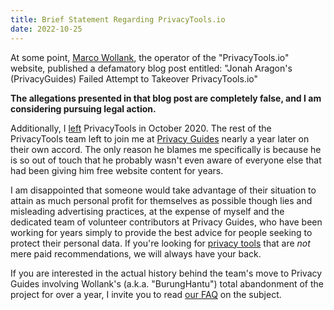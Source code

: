 ```yaml
---
title: Brief Statement Regarding PrivacyTools.io
date: 2022-10-25
---
```


At some point, [Marco Wollank](https://jonaharagon.neat.pub/2022/09/25/what-is-the-deal-with-privacytools/), the operator of the "PrivacyTools.io" website, published a defamatory blog post entitled: "Jonah Aragon's (PrivacyGuides) Failed Attempt to Takeover PrivacyTools.io"

**The allegations presented in that blog post are completely false, and I am considering pursuing legal action.**

Additionally, I [left](https://web.archive.org/web/20210306080216/https://blog.privacytools.io/blacklight447-taking-over/) PrivacyTools in October 2020. The rest of the PrivacyTools team left to join me at [Privacy Guides](https://www.privacyguides.org) nearly a year later on their own accord. The only reason he blames me specifically is because he is so out of touch that he probably wasn't even aware of everyone else that had been giving him free website content for years.

I am disappointed that someone would take advantage of their situation to attain as much personal profit for themselves as possible though lies and misleading advertising practices, at the expense of myself and the dedicated team of volunteer contributors at Privacy Guides, who have been working for years simply to provide the best advice for people seeking to protect their personal data. If you're looking for [privacy tools](https://www.privacyguides.org/tools/) that are *not* mere paid recommendations, we will always have your back.

If you are interested in the actual history behind the team's move to Privacy Guides involving Wollank's (a.k.a. "BurungHantu") total abandonment of the project for over a year, I invite you to read [our FAQ](https://www.privacyguides.org/en/about/privacytools/) on the subject.
